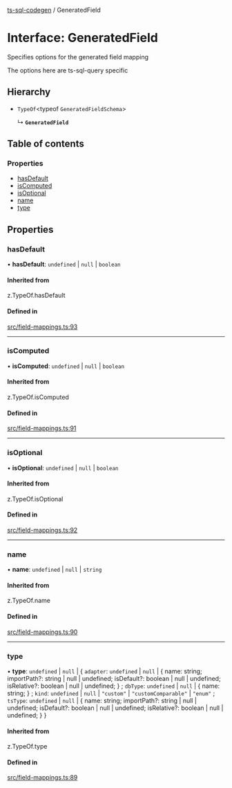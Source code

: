 [ts-sql-codegen](../README.md) / GeneratedField

# Interface: GeneratedField

Specifies options for the generated field mapping

The options here are ts-sql-query specific

## Hierarchy

- `TypeOf`<typeof `GeneratedFieldSchema`\>

  ↳ **`GeneratedField`**

## Table of contents

### Properties

- [hasDefault](GeneratedField.md#hasdefault)
- [isComputed](GeneratedField.md#iscomputed)
- [isOptional](GeneratedField.md#isoptional)
- [name](GeneratedField.md#name)
- [type](GeneratedField.md#type)

## Properties

### hasDefault

• **hasDefault**: `undefined` \| ``null`` \| `boolean`

#### Inherited from

z.TypeOf.hasDefault

#### Defined in

[src/field-mappings.ts:93](https://github.com/lorefnon/ts-sql-codegen/blob/21e0df5/src/field-mappings.ts#L93)

___

### isComputed

• **isComputed**: `undefined` \| ``null`` \| `boolean`

#### Inherited from

z.TypeOf.isComputed

#### Defined in

[src/field-mappings.ts:91](https://github.com/lorefnon/ts-sql-codegen/blob/21e0df5/src/field-mappings.ts#L91)

___

### isOptional

• **isOptional**: `undefined` \| ``null`` \| `boolean`

#### Inherited from

z.TypeOf.isOptional

#### Defined in

[src/field-mappings.ts:92](https://github.com/lorefnon/ts-sql-codegen/blob/21e0df5/src/field-mappings.ts#L92)

___

### name

• **name**: `undefined` \| ``null`` \| `string`

#### Inherited from

z.TypeOf.name

#### Defined in

[src/field-mappings.ts:90](https://github.com/lorefnon/ts-sql-codegen/blob/21e0df5/src/field-mappings.ts#L90)

___

### type

• **type**: `undefined` \| ``null`` \| { `adapter`: `undefined` \| ``null`` \| { name: string; importPath?: string \| null \| undefined; isDefault?: boolean \| null \| undefined; isRelative?: boolean \| null \| undefined; } ; `dbType`: `undefined` \| ``null`` \| { name: string; } ; `kind`: `undefined` \| ``null`` \| ``"custom"`` \| ``"customComparable"`` \| ``"enum"`` ; `tsType`: `undefined` \| ``null`` \| { name: string; importPath?: string \| null \| undefined; isDefault?: boolean \| null \| undefined; isRelative?: boolean \| null \| undefined; }  }

#### Inherited from

z.TypeOf.type

#### Defined in

[src/field-mappings.ts:89](https://github.com/lorefnon/ts-sql-codegen/blob/21e0df5/src/field-mappings.ts#L89)
